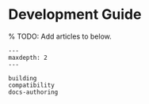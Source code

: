 # Development Guide

% TODO: Add articles to below.

```{toctree}
---
maxdepth: 2
---

building
compatibility
docs-authoring
```
